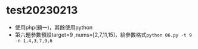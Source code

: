 # test20230213

* 使用php(題一)，其餘使用python
* 第六題參數預設target=9 ,nums=[2,7,11,15]，給參數格式`python 06.py -t 9 -n 1,4,3,7,9,6`
 
